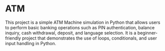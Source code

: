 # ATM
This project is a simple ATM Machine simulation in Python that allows users to perform basic banking operations such as PIN authentication, balance inquiry, cash withdrawal, deposit, and language selection. It is a beginner-friendly project that demonstrates the use of loops, conditionals, and user input handling in Python.
